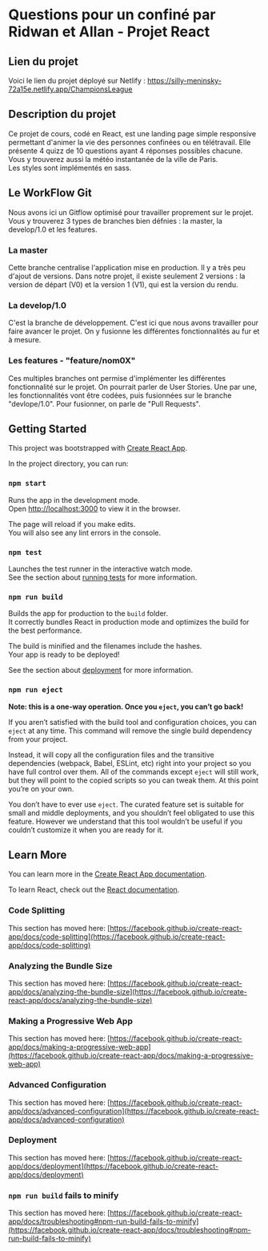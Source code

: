 # Questions pour un confiné par Ridwan et Allan - Projet React

## Lien du projet

Voici le lien du projet déployé sur Netlify : https://silly-meninsky-72a15e.netlify.app/ChampionsLeague

## Description du projet

Ce projet de cours, codé en React, est une landing page simple responsive permettant d'animer la vie des personnes confinées
ou en télétravail. 
Elle présente 4 quizz de 10 questions ayant 4 réponses possibles chacune. 
Vous y trouverez aussi la météo instantanée de la ville de Paris.  
Les styles sont implémentés en sass. 

## Le WorkFlow Git 

Nous avons ici un Gitflow optimisé pour travailler proprement sur le projet. 
Vous y trouverez 3 types de branches bien défnies : la master, la develop/1.0 et les features. 
    
### La master

Cette branche centralise l'application mise en production. Il y a très peu d'ajout de versions. Dans notre projet, il existe seulement 2 versions : la version de départ (V0) et la version 1 (V1), qui est la version du rendu. 

### La develop/1.0

C'est la branche de développement. C'est ici que nous avons travailler pour faire avancer le projet. 
On y fusionne les différentes fonctionnalités au fur et à mesure.

### Les features - "feature/nom0X"

Ces multiples branches ont permise d'implémenter les différentes fonctionnalité sur le projet. On pourrait parler de User Stories. 
Une par une, les fonctionnalités vont être codées, puis fusionnées sur le branche "devlope/1.0". Pour fusionner, on parle de "Pull Requests".

## Getting Started

This project was bootstrapped with [Create React App](https://github.com/facebook/create-react-app).

In the project directory, you can run:

### `npm start`

Runs the app in the development mode.\
Open [http://localhost:3000](http://localhost:3000) to view it in the browser.

The page will reload if you make edits.\
You will also see any lint errors in the console.

### `npm test`

Launches the test runner in the interactive watch mode.\
See the section about [running tests](https://facebook.github.io/create-react-app/docs/running-tests) for more information.

### `npm run build`

Builds the app for production to the `build` folder.\
It correctly bundles React in production mode and optimizes the build for the best performance.

The build is minified and the filenames include the hashes.\
Your app is ready to be deployed!

See the section about [deployment](https://facebook.github.io/create-react-app/docs/deployment) for more information.

### `npm run eject`

**Note: this is a one-way operation. Once you `eject`, you can’t go back!**

If you aren’t satisfied with the build tool and configuration choices, you can `eject` at any time. This command will remove the single build dependency from your project.

Instead, it will copy all the configuration files and the transitive dependencies (webpack, Babel, ESLint, etc) right into your project so you have full control over them. All of the commands except `eject` will still work, but they will point to the copied scripts so you can tweak them. At this point you’re on your own.

You don’t have to ever use `eject`. The curated feature set is suitable for small and middle deployments, and you shouldn’t feel obligated to use this feature. However we understand that this tool wouldn’t be useful if you couldn’t customize it when you are ready for it.

## Learn More

You can learn more in the [Create React App documentation](https://facebook.github.io/create-react-app/docs/getting-started).

To learn React, check out the [React documentation](https://reactjs.org/).

### Code Splitting

This section has moved here: [https://facebook.github.io/create-react-app/docs/code-splitting](https://facebook.github.io/create-react-app/docs/code-splitting)

### Analyzing the Bundle Size

This section has moved here: [https://facebook.github.io/create-react-app/docs/analyzing-the-bundle-size](https://facebook.github.io/create-react-app/docs/analyzing-the-bundle-size)

### Making a Progressive Web App

This section has moved here: [https://facebook.github.io/create-react-app/docs/making-a-progressive-web-app](https://facebook.github.io/create-react-app/docs/making-a-progressive-web-app)

### Advanced Configuration

This section has moved here: [https://facebook.github.io/create-react-app/docs/advanced-configuration](https://facebook.github.io/create-react-app/docs/advanced-configuration)

### Deployment

This section has moved here: [https://facebook.github.io/create-react-app/docs/deployment](https://facebook.github.io/create-react-app/docs/deployment)

### `npm run build` fails to minify

This section has moved here: [https://facebook.github.io/create-react-app/docs/troubleshooting#npm-run-build-fails-to-minify](https://facebook.github.io/create-react-app/docs/troubleshooting#npm-run-build-fails-to-minify)
